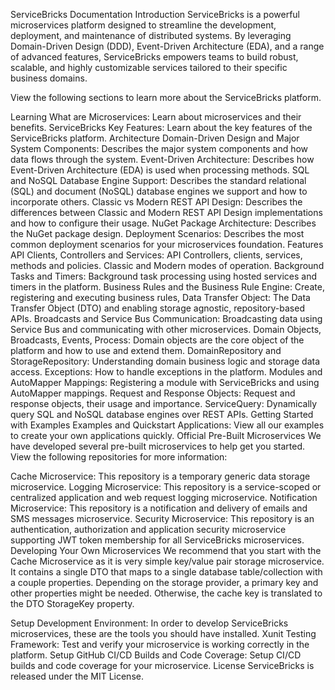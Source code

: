ServiceBricks Documentation
Introduction
ServiceBricks is a powerful microservices platform designed to streamline the development, deployment, and maintenance of distributed systems. By leveraging Domain-Driven Design (DDD), Event-Driven Architecture (EDA), and a range of advanced features, ServiceBricks empowers teams to build robust, scalable, and highly customizable services tailored to their specific business domains.

View the following sections to learn more about the ServiceBricks platform.

Learning
What are Microservices: Learn about microservices and their benefits.
ServiceBricks Key Features: Learn about the key features of the ServiceBricks platform.
Architecture
Domain-Driven Design and Major System Components: Describes the major system components and how data flows through the system.
Event-Driven Architecture: Describes how Event-Driven Architecture (EDA) is used when processing methods.
SQL and NoSQL Database Engine Support: Describes the standard relational (SQL) and document (NoSQL) database engines we support and how to incorporate others.
Classic vs Modern REST API Design: Describes the differences between Classic and Modern REST API Design implementations and how to configure their usage.
NuGet Package Architecture: Describes the NuGet package design.
Deployment Scenarios: Describes the most common deployment scenarios for your microservices foundation.
Features
API Clients, Controllers and Services: API Controllers, clients, services, methods and policies. Classic and Modern modes of operation.
Background Tasks and Timers: Background task processing using hosted services and timers in the platform.
Business Rules and the Business Rule Engine: Create, registering and executing business rules,
Data Transfer Object: The Data Transfer Object (DTO) and enabling storage agnostic, repository-based APIs.
Broadcasts and Service Bus Communication: Broadcasting data using Service Bus and communicating with other microservices.
Domain Objects, Broadcasts, Events, Process: Domain objects are the core object of the platform and how to use and extend them.
DomainRepository and StorageRepository: Understanding domain business logic and storage data access.
Exceptions: How to handle exceptions in the platform.
Modules and AutoMapper Mappings: Registering a module with ServiceBricks and using AutoMapper mappings.
Request and Response Objects: Request and response objects, their usage and importance.
ServiceQuery: Dynamically query SQL and NoSQL database engines over REST APIs.
Getting Started with Examples
Examples and Quickstart Applications: View all our examples to create your own applications quickly.
Official Pre-Built Microservices
We have developed several pre-built microservices to help get you started. View the following repositories for more information:

Cache Microservice: This repository is a temporary generic data storage microservice.
Logging Microservice: This repository is a service-scoped or centralized application and web request logging microservice.
Notification Microservice: This repository is a notification and delivery of emails and SMS messages microservice.
Security Microservice: This repository is an authentication, authorization and application security microservice supporting JWT token membership for all ServiceBricks microservices.
Developing Your Own Microservices
We recommend that you start with the Cache Microservice as it is very simple key/value pair storage microservice. It contains a single DTO that maps to a single database table/collection with a couple properties. Depending on the storage provider, a primary key and other properties might be needed. Otherwise, the cache key is translated to the DTO StorageKey property.

Setup Development Environment: In order to develop ServiceBricks microservices, these are the tools you should have installed.
Xunit Testing Framework: Test and verify your microservice is working correctly in the platform.
Setup GitHub CI/CD Builds and Code Coverage: Setup CI/CD builds and code coverage for your microservice.
License
ServiceBricks is released under the MIT License.